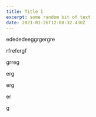 ```yaml
---
title: Title 1
excerpt: some random bit of text
date: 2021-01-26T12:08:32.430Z
---
```

edededeeggrgergre



rfrefergf

grreg

erg

erg

er

g